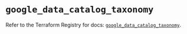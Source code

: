 # `google_data_catalog_taxonomy`

Refer to the Terraform Registry for docs: [`google_data_catalog_taxonomy`](https://registry.terraform.io/providers/hashicorp/google/6.18.1/docs/resources/data_catalog_taxonomy).
